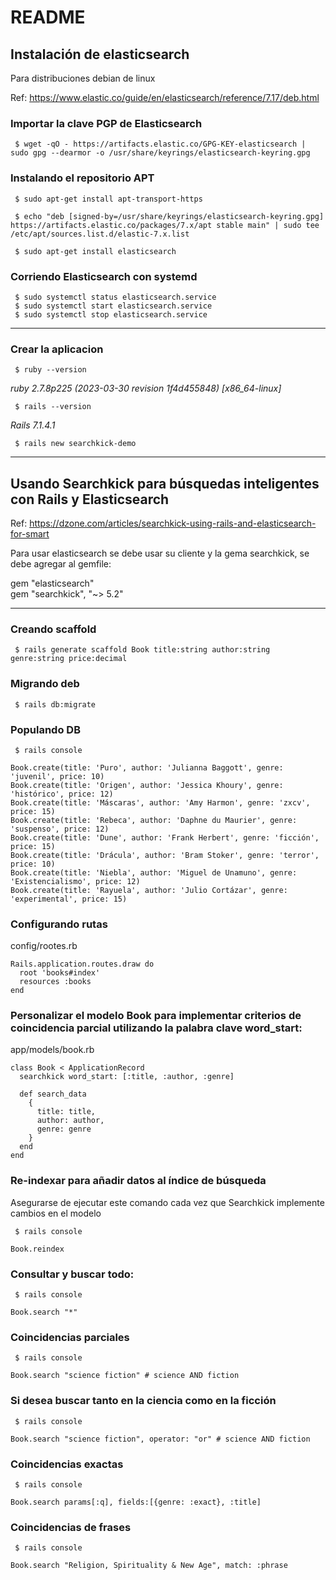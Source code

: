 # README

## Instalación de elasticsearch

Para distribuciones debian de linux

Ref:
https://www.elastic.co/guide/en/elasticsearch/reference/7.17/deb.html


### Importar la clave PGP de Elasticsearch
```
 $ wget -qO - https://artifacts.elastic.co/GPG-KEY-elasticsearch | sudo gpg --dearmor -o /usr/share/keyrings/elasticsearch-keyring.gpg
```


### Instalando el repositorio APT

```
 $ sudo apt-get install apt-transport-https
```

```
 $ echo "deb [signed-by=/usr/share/keyrings/elasticsearch-keyring.gpg] https://artifacts.elastic.co/packages/7.x/apt stable main" | sudo tee /etc/apt/sources.list.d/elastic-7.x.list
```

```
 $ sudo apt-get install elasticsearch
```


### Corriendo Elasticsearch con systemd
```
 $ sudo systemctl status elasticsearch.service
 $ sudo systemctl start elasticsearch.service
 $ sudo systemctl stop elasticsearch.service
```

---

### Crear la aplicacion

```
 $ ruby --version
```
_ruby 2.7.8p225 (2023-03-30 revision 1f4d455848) [x86_64-linux]_

```
 $ rails --version
```
_Rails 7.1.4.1_


```
 $ rails new searchkick-demo
```

---

## Usando Searchkick para búsquedas inteligentes con Rails y Elasticsearch

Ref: https://dzone.com/articles/searchkick-using-rails-and-elasticsearch-for-smart

Para usar elasticsearch se debe usar su cliente y la gema searchkick, se debe agregar al gemfile:

gem "elasticsearch"  
gem "searchkick", "~> 5.2"

---

### Creando scaffold

```
 $ rails generate scaffold Book title:string author:string genre:string price:decimal
```

### Migrando deb

```
 $ rails db:migrate
```

### Populando DB

```
 $ rails console
```


```
Book.create(title: 'Puro', author: 'Julianna Baggott', genre: 'juvenil', price: 10)  
Book.create(title: 'Origen', author: 'Jessica Khoury', genre: 'histórico', price: 12)  
Book.create(title: 'Máscaras', author: 'Amy Harmon', genre: 'zxcv', price: 15)  
Book.create(title: 'Rebeca', author: 'Daphne du Maurier', genre: 'suspenso', price: 12)  
Book.create(title: 'Dune', author: 'Frank Herbert', genre: 'ficción', price: 15)  
Book.create(title: 'Drácula', author: 'Bram Stoker', genre: 'terror', price: 10)  
Book.create(title: 'Niebla', author: 'Miguel de Unamuno', genre: 'Existencialismo', price: 12)  
Book.create(title: 'Rayuela', author: 'Julio Cortázar', genre: 'experimental', price: 15)  
```

### Configurando rutas
config/rootes.rb

```
Rails.application.routes.draw do
  root 'books#index'
  resources :books
end
```

### Personalizar el modelo Book para implementar criterios de coincidencia parcial utilizando la palabra clave word_start:
app/models/book.rb

```
class Book < ApplicationRecord
  searchkick word_start: [:title, :author, :genre]

  def search_data
    {
      title: title,
      author: author,
      genre: genre
    }
  end
end
```

### Re-indexar para añadir datos al índice de búsqueda
Asegurarse de ejecutar este comando cada vez que Searchkick implemente cambios en el modelo

```
 $ rails console
```

```
Book.reindex
```

### Consultar y buscar todo:

```
 $ rails console
```

```
Book.search "*"
```

### Coincidencias parciales

```
 $ rails console
```

```
Book.search "science fiction" # science AND fiction
```

### Si desea buscar tanto en la ciencia como en la ficción

```
 $ rails console
```

```
Book.search "science fiction", operator: "or" # science AND fiction
```

###  Coincidencias exactas

```
 $ rails console
```

```
Book.search params[:q], fields:[{genre: :exact}, :title]
```

###  Coincidencias de frases

```
 $ rails console
```

```
Book.search "Religion, Spirituality & New Age", match: :phrase
```
